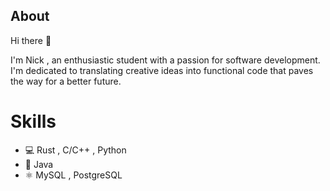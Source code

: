 ## About 

Hi there 👋

I'm Nick , an enthusiastic student with a passion for software development. I'm dedicated to translating creative ideas into functional code that paves the way for a better future.

# Skills

* 💻 Rust , C/C++ , Python 
* 📱  Java
* ⚛  MySQL , PostgreSQL


<!--
**nikolasbtks/nikolasbtks** is a ✨ _special_ ✨ repository because its `README.md` (this file) appears on your GitHub profile.

Here are some ideas to get you started:

- 🔭 I’m currently working on ...
- 🌱 I’m currently learning ...
- 👯 I’m looking to collaborate on ...
- 🤔 I’m looking for help with ...
- 💬 Ask me about ...
- 📫 How to reach me: ...
- 😄 Pronouns: ...
- ⚡ Fun fact: ...
-->
